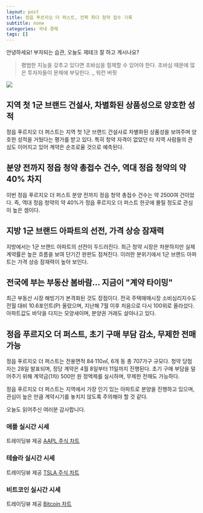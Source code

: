 ```yaml
---
layout: post
title: 정읍 푸르지오 더 퍼스트, 전북 최다 청약 접수 기록
subtitle: none
categories: 국내 경제
tags: []
---
```


안녕하세요! 부자되는 습관, 오늘도 제테크 잘 하고 계시나요?

> 평범한 지능을 갖추고 있다면 조바심을 절제할 수 있어야 한다. 조바심 때문에 많은 투자자들이 문제에 부딪힌다. _ 워런 버핏






![](https://source.unsplash.com/800x450/?luxury)

##  지역 첫 1군 브랜드 건설사, 차별화된 상품성으로 양호한 성적

정읍 푸르지오 더 퍼스트는 지역 첫 1군 브랜드 건설사로 차별화된 상품성을 보여주며 양호한 성적을 거뒀다는 평가를 받고 있다. 특히 청약 자격이 없었던 타 지역 사람들의 관심도 이어지고 있어 계약은 순조로울 것으로 예측된다.

## 분양 전까지 정읍 청약 총접수 건수, 역대 정읍 청약의 약 40% 차지

이번 정읍 푸르지오 더 퍼스트 분양 전까지 정읍 청약 총접수 건수는 약 2500여 건이었다. 즉, 역대 정읍 청약의 약 40%가 정읍 푸르지오 더 퍼스트 한곳에 몰릴 정도로 관심이 높은 셈이다.

## 지방 1군 브랜드 아파트의 선전, 가격 상승 잠재력

지방에서는 1군 브랜드 아파트의 선전이 두드러진다. 최근 청약 시장은 차분하지만 실제 계약률은 높은 흐름을 보여 단기간 완판도 점쳐진다. 이러한 분위기에서 1군 브랜드 아파트는 가격 상승 잠재력이 높아 보인다.

## 전국에 부는 부동산 봄바람... 지금이 "계약 타이밍"

최근 부동산 시장 해빙기가 본격화된 것도 장점이다. 전국 주택매매시장 소비심리지수도 전월 대비 10.6포인트(P) 올랐으며, 지난해 7월 이후 처음으로 다시 100위로 올라섰다. 아파트값도 바닥을 다지는 모양새이며, 분양권 거래도 살아나고 있다.

## 정읍 푸르지오 더 퍼스트, 초기 구매 부담 감소, 무제한 전매 가능

정읍 푸르지오 더 퍼스트는 전용면적 84·110㎡, 6개 동 총 707가구 규모다. 청약 당첨자는 28일 발표되며, 정당 계약은 4월 8일부터 11일까지 진행된다. 초기 구매 부담을 덜어주기 위해 계약금(1차) 500만 원 정액제를 실시하며, 무제한 전매도 가능하다.

정읍 푸르지오 더 퍼스트는 지역에서 가장 인기 있는 아파트로 분양을 진행하고 있으며, 관심이 높은 만큼 계약시기를 놓치지 않도록 주의해야 할 것 같다.

오늘도 읽어주신 여러분 감사합니다.

### 애플 실시간 시세


<!-- TradingView Widget BEGIN -->
<div class="tradingview-widget-container">
  <div id="tradingview_6a264"></div>
  <div class="tradingview-widget-copyright">트레이딩뷰 제공 <a href="https://kr.tradingview.com/symbols/NASDAQ-AAPL/" rel="noopener" target="_blank"><span class="blue-text">AAPL 주식 차트</span></a></div>
  <script type="text/javascript" src="https://s3.tradingview.com/tv.js"></script>
  <script type="text/javascript">
  new TradingView.widget(
  {
  "autosize": true,
  "symbol": "NASDAQ:AAPL",
  "interval": "D",
  "timezone": "Asia/Seoul",
  "theme": "light",
  "style": "1",
  "locale": "kr",
  "toolbar_bg": "#f1f3f6",
  "enable_publishing": false,
  "hide_top_toolbar": true,
  "hide_legend": true,
  "save_image": false,
  "container_id": "tradingview_6a264"
}
  );
  </script>
</div>
<!-- TradingView Widget END -->


### 테슬라 실시간 시세


<!-- TradingView Widget BEGIN -->
<div class="tradingview-widget-container">
  <div id="tradingview_39d77"></div>
  <div class="tradingview-widget-copyright">트레이딩뷰 제공 <a href="https://kr.tradingview.com/symbols/NASDAQ-TSLA/" rel="noopener" target="_blank"><span class="blue-text">TSLA 주식 차트</span></a></div>
  <script type="text/javascript" src="https://s3.tradingview.com/tv.js"></script>
  <script type="text/javascript">
  new TradingView.widget(
  {
  "autosize": true,
  "symbol": "NASDAQ:TSLA",
  "interval": "D",
  "timezone": "Asia/Seoul",
  "theme": "light",
  "style": "1",
  "locale": "kr",
  "toolbar_bg": "#f1f3f6",
  "enable_publishing": false,
  "hide_top_toolbar": true,
  "hide_legend": true,
  "save_image": false,
  "container_id": "tradingview_39d77"
}
  );
  </script>
</div>
<!-- TradingView Widget END -->


### 비트코인 실시간 시세


<!-- TradingView Widget BEGIN -->
<div class="tradingview-widget-container">
  <div id="tradingview_3f91e"></div>
  <div class="tradingview-widget-copyright">트레이딩뷰 제공 <a href="https://kr.tradingview.com/symbols/BTCUSD/?exchange=BITSTAMP" rel="noopener" target="_blank"><span class="blue-text">Bitcoin 차트</span></a></div>
  <script type="text/javascript" src="https://s3.tradingview.com/tv.js"></script>
  <script type="text/javascript">
  new TradingView.widget(
  {
  "autosize": true,
  "symbol": "BITSTAMP:BTCUSD",
  "interval": "D",
  "timezone": "Asia/Seoul",
  "theme": "light",
  "style": "1",
  "locale": "kr",
  "toolbar_bg": "#f1f3f6",
  "enable_publishing": false,
  "hide_top_toolbar": true,
  "hide_legend": true,
  "save_image": false,
  "container_id": "tradingview_3f91e"
}
  );
  </script>
</div>
<!-- TradingView Widget END -->

